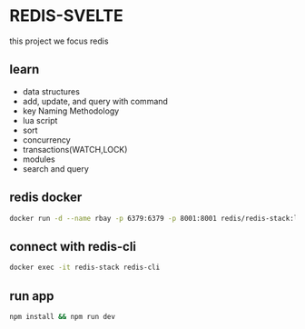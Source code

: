 # REDIS-SVELTE

this project we focus redis

## learn

- data structures
- add, update, and query with command
- key Naming Methodology
- lua script
- sort
- concurrency
- transactions(WATCH,LOCK)
- modules
- search and query

## redis docker

```bash
docker run -d --name rbay -p 6379:6379 -p 8001:8001 redis/redis-stack:latest
```

## connect with redis-cli

```bash
docker exec -it redis-stack redis-cli
```

## run app

```bash
npm install && npm run dev
```
